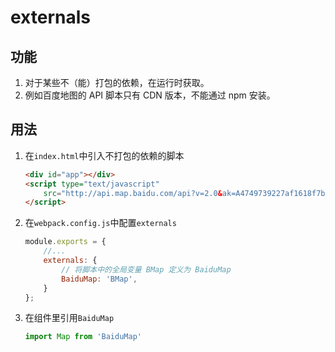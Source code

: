 # externals

## 功能
1. 对于某些不（能）打包的依赖，在运行时获取。  
2. 例如百度地图的 API 脚本只有 CDN 版本，不能通过 npm 安装。


## 用法
1. 在`index.html`中引入不打包的依赖的脚本
    ```html
    <div id="app"></div>
    <script type="text/javascript"
        src="http://api.map.baidu.com/api?v=2.0&ak=A4749739227af1618f7b0d1b588c0e85">
    </script>
    ```
2. 在`webpack.config.js`中配置`externals`
    ```js
    module.exports = {
        //...
        externals: {
            // 将脚本中的全局变量 BMap 定义为 BaiduMap
            BaiduMap: 'BMap',
        }
    };
    ```
3. 在组件里引用`BaiduMap`
    ```js
    import Map from 'BaiduMap'
    ```
